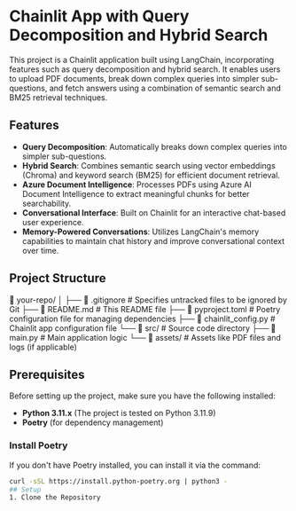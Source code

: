 # Chainlit App with Query Decomposition and Hybrid Search

This project is a Chainlit application built using LangChain, incorporating features such as query decomposition and hybrid search. It enables users to upload PDF documents, break down complex queries into simpler sub-questions, and fetch answers using a combination of semantic search and BM25 retrieval techniques.

## Features
- **Query Decomposition**: Automatically breaks down complex queries into simpler sub-questions.
- **Hybrid Search**: Combines semantic search using vector embeddings (Chroma) and keyword search (BM25) for efficient document retrieval.
- **Azure Document Intelligence**: Processes PDFs using Azure AI Document Intelligence to extract meaningful chunks for better searchability.
- **Conversational Interface**: Built on Chainlit for an interactive chat-based user experience.
- **Memory-Powered Conversations**: Utilizes LangChain's memory capabilities to maintain chat history and improve conversational context over time.

## Project Structure
📁 your-repo/ │ 
├── 📄 .gitignore # Specifies untracked files to be ignored by Git ├── 📄 README.md # This README file ├── 📄 pyproject.toml # Poetry configuration file for managing dependencies ├── 📄 chainlit_config.py # Chainlit app configuration file └── 📁 src/ # Source code directory ├── 📄 main.py # Main application logic └── 📁 assets/ # Assets like PDF files and logs (if applicable)


## Prerequisites
Before setting up the project, make sure you have the following installed:
- **Python 3.11.x** (The project is tested on Python 3.11.9)
- **Poetry** (for dependency management)

### Install Poetry
If you don't have Poetry installed, you can install it via the command:
```bash
curl -sSL https://install.python-poetry.org | python3 -
## Setup
1. Clone the Repository
